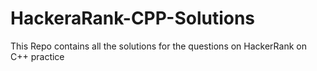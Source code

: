 # HackeraRank-CPP-Solutions
This Repo contains all the solutions for the questions on HackerRank on C++ practice
